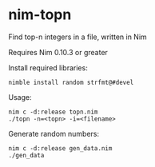# nim-topn
Find top-n integers in a file, written in Nim

Requires Nim 0.10.3 or greater

Install required libraries:

    nimble install random strfmt@#devel

Usage:

    nim c -d:release topn.nim
    ./topn -n=<topn> -i=<filename>

Generate random numbers:

    nim c -d:release gen_data.nim
    ./gen_data
